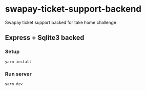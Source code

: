 # swapay-ticket-support-backend
Swapay ticket support backed for take home challenge


## Express + Sqlite3 backed
### Setup
```
yarn install
```

### Run server
```
yarn dev
```

